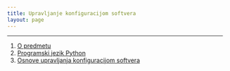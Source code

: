 ```yaml
---
title: Upravljanje konfiguracijom softvera
layout: page
---
```


---

1. [O predmetu](01-upoznavanje.html)
1. [Programski jezik Python](../tech/Python.html)
1. [Osnove upravljanja konfiguracijom softvera](02-osnove.html)


